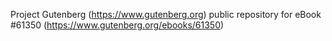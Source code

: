 Project Gutenberg (https://www.gutenberg.org) public repository for
eBook #61350 (https://www.gutenberg.org/ebooks/61350)
